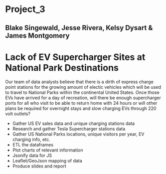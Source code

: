 # Project_3
## Blake Singewald, Jesse Rivera, Kelsy Dysart & James Montgomery
# Lack of EV Supercharger Sites at National Park Destinations

Our team of data analysts believe that there is a dirth of express charge point stations for the growing amount of electic vehicles which will be used to travel to National Parks within the continental United States. Once those EVs have arrived for a day of recreation, will there be enough supercharger ports for all who visit to be able to return home with 24 hours or will other plans be required for overnight stays and slow charging EVs through 220 volt outlets?

* Gather US EV sales data and unique charging stations data
* Research and gather Tesla Supercharger stations data
* Gather US National Parks locations, unique visitors per year, EV charging info, etc.
* ETL the dataframes
* Plot charts of relevant information
* Jsonify data for JS
* Leaflet/GeoJson mapping of data
* Produce slides and report
